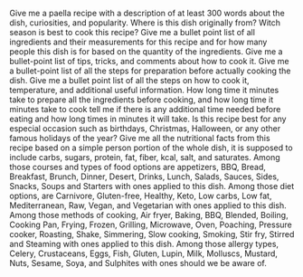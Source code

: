 Give me a paella recipe with a description of at least 300 words about the dish, curiosities, and popularity. Where is this dish originally from? Witch season is best to cook this recipe? Give me a bullet point list of all ingredients and their measurements for this recipe and for how many people this dish is for based on the quantity of the ingredients. Give me a bullet-point list of tips, tricks, and comments about how to cook it. Give me a bullet-point list of all the steps for preparation before actually cooking the dish. Give me a bullet point list of all the steps on how to cook it, temperature, and additional useful information. How long time it minutes take to prepare all the ingredients before cooking, and how long time it minutes take to cook tell me if there is any additional time needed before eating and how long times in minutes it will take. Is this recipe best for any especial occasion such as birthdays, Christmas, Halloween, or any other famous holidays of the year? Give me all the nutritional facts from this recipe based on a simple person portion of the whole dish, it is supposed to include carbs, sugars, protein, fat, fiber, kcal, salt, and saturates. Among those courses and types of food options are appetizers, BBQ, Bread, Breakfast, Brunch, Dinner, Desert, Drinks, Lunch, Salads, Sauces, Sides, Snacks, Soups and Starters with ones applied to this dish. Among those diet options, are Carnivore, Gluten-free, Healthy, Keto, Low carbs, Low fat, Mediterranean, Raw, Vegan, and Vegetarian with ones applied to this dish. Among those methods of cooking, Air fryer, Baking, BBQ, Blended, Boiling, Cooking Pan, Frying, Frozen, Grilling, Microwave, Oven, Poaching, Pressure cooker, Roasting, Shake, Simmering, Slow cooking, Smoking, Stir fry, Stirred and Steaming with ones applied to this dish. Among those allergy types, Celery, Crustaceans, Eggs, Fish, Gluten, Lupin, Milk, Molluscs, Mustard, Nuts, Sesame, Soya, and Sulphites with ones should we be aware of.
